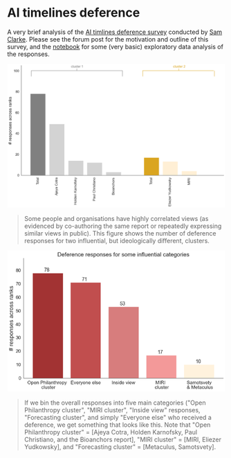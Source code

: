# AI timelines deference

A very brief analysis of the [AI timlines deference survey](https://forum.effectivealtruism.org/posts/FtggfJ2oxNSN8Niix/when-reporting-ai-timelines-be-clear-who-you-re-not) conducted by [Sam Clarke](https://www.governance.ai/team/sam-clarke). Please see the forum post for the motivation and outline of this survey, and the [notebook](https://github.com/mccaffary/AI-timelines-deference/blob/main/src/timeline_deference_survey_visualisation_updated_.ipynb) for some (very basic) exploratory data analysis of the responses.

![Image description](figures/deference_responses_open_phil_vs_miri_clusters.png)
> Some people and organisations have highly correlated views (as evidenced by co-authoring the same report or repeatedly expressing similar views in public). This figure shows the number of deference responses for two influential, but ideologically different, clusters.

![Image description](figures/deference_responses_all_ranks_.png)
> If we bin the overall responses into five main categories ("Open Philanthropy cluster", "MIRI cluster", "Inside view" responses, "Forecasting cluster", and simply "Everyone else" who received a deference, we get something that looks like this. Note that "Open Philanthropy cluster" = [Ajeya Cotra, Holden Karnofsky, Paul Christiano, and the Bioanchors report], "MIRI cluster" = [MIRI, Eliezer Yudkowsky], and "Forecasting cluster" = [Metaculus, Samotsvety].
